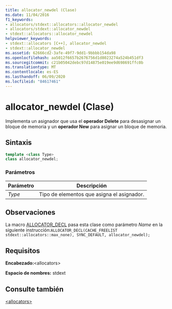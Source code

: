 ```yaml
---
title: allocator_newdel (Clase)
ms.date: 11/04/2016
f1_keywords:
- allocators/stdext::allocators::allocator_newdel
- allocators/stdext::allocator_newdel
- stdext::allocators::allocator_newdel
helpviewer_keywords:
- stdext::allocators [C++], allocator_newdel
- stdext::allocator_newdel
ms.assetid: 62666cd2-3afe-49f7-9dd1-9bbbb154da98
ms.openlocfilehash: aa5012f6657b2676756d1d8023274a524b451df3
ms.sourcegitcommit: c21b05042debc97d14875e019ee9d698691ffc0b
ms.translationtype: MT
ms.contentlocale: es-ES
ms.lasthandoff: 06/09/2020
ms.locfileid: "84617461"
---
```

# <a name="allocator_newdel-class"></a>allocator_newdel (Clase)

Implementa un asignador que usa el **operador Delete** para desasignar un bloque de memoria y un **operador New** para asignar un bloque de memoria.

## <a name="syntax"></a>Sintaxis

```cpp
template <class Type>
class allocator_newdel;
```

### <a name="parameters"></a>Parámetros

|Parámetro|Descripción|
|---------------|-----------------|
|*Type*|Tipo de elementos que asigna el asignador.|

## <a name="remarks"></a>Observaciones

La macro [ALLOCATOR_DECL](allocators-functions.md#allocator_decl) pasa esta clase como parámetro *Name* en la siguiente instrucción:`ALLOCATOR_DECL(CACHE_FREELIST stdext::allocators::max_none), SYNC_DEFAULT, allocator_newdel);`

## <a name="requirements"></a>Requisitos

**Encabezado:**\<allocators>

**Espacio de nombres:** stdext

## <a name="see-also"></a>Consulte también

[\<allocators>](allocators-header.md)
